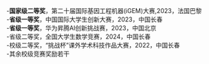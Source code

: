 -**国家级二等奖**，第二十届国际基因工程机器(iGEM)大赛,2023，法国巴黎\
-**省级一等奖**，中国国际大学生创新大赛，2023，中国长春\
-**省级一等奖**，华为昇腾AI创新挑战赛，2023，中国北京\
-省级二等奖，全国大学生数学竞赛，2024，中国长春\
-校级二等奖，“挑战杯”课外学术科技作品大赛，2022，中国长春\
-其余校级竞赛奖励若干
